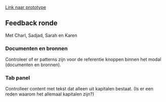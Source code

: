 
[Link naar prototype](https://oege.ie.hva.nl/~essenj004/FTM/blauwdruk/output/version-3.0.0/)


## Feedback ronde

Met Charl, Sadjad, Sarah en Karen

### Documenten en bronnen

Controleer of er patterns zijn voor de referentie knoppen binnen het modal (documenten en bronnen).

### Tab panel

Controlleer content met tekst dat alleen uit kapitalen bestaat. (Is er een reden waarom het allemaal kapitalen zijn?)

